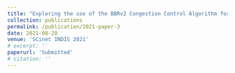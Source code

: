 ```yaml
---
title: "Exploring the use of the BBRv2 Congestion Control Algorithm for use on Data Transfer Nodes"
collection: publications
permalink: /publication/2021-paper-3
date: 2021-08-20
venue: 'SCinet INDIS 2021'
# excerpt: ''
paperurl: 'Submitted'
# citation: ''
---
```

